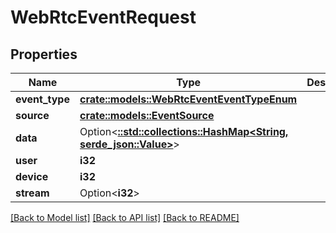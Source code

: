 # WebRtcEventRequest

## Properties

Name | Type | Description | Notes
------------ | ------------- | ------------- | -------------
**event_type** | [**crate::models::WebRtcEventEventTypeEnum**](WebRTCEventEventTypeEnum.md) |  | 
**source** | [**crate::models::EventSource**](EventSource.md) |  | 
**data** | Option<[**::std::collections::HashMap<String, serde_json::Value>**](serde_json::Value.md)> |  | [optional]
**user** | **i32** |  | 
**device** | **i32** |  | 
**stream** | Option<**i32**> |  | [optional]

[[Back to Model list]](../README.md#documentation-for-models) [[Back to API list]](../README.md#documentation-for-api-endpoints) [[Back to README]](../README.md)


